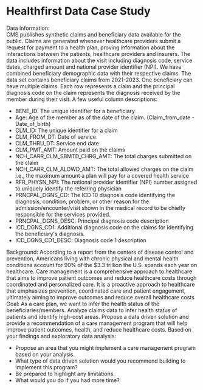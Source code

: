 # Healthfirst Data Case Study

Data information:  
CMS publishes synthetic claims and beneficiary data available for the public. Claims are generated whenever healthcare providers submit a request for payment to a health plan, proving information about the interactions between the patients, healthcare providers and insurers. The data includes information about the visit including diagnosis code, service dates, charged amount and national provider identifier (NPI). 
We have combined beneficiary demographic data with their respective claims. The data set contains beneficiary claims from 2021-2023. One beneficiary can have multiple claims. Each row represents a claim and the principal diagnosis code on the claim represents the diagnosis received by the member during their visit. 
A few useful column descriptions: 
-	BENE_ID: The unique identifier for a beneficiary 
-	Age: Age of the member as of the date of the claim. (Claim_from_date - Date_of_birth)
-	CLM_ID: The unique identifier for a claim
-	CLM_FROM_DT: Date of service 
-	CLM_THRU_DT: Service end date 
-	CLM_PMT_AMT: Amount paid on the claims
-	NCH_CARR_CLM_SBMTD_CHRG_AMT: The total charges submitted on the claim
-	NCH_CARR_CLM_ALOWD_AMT: The total allowed charges on the claim i.e., the maximum amount a plan will pay for a covered health service
-	RFR_PHYSN_NPI: The national provider identifier (NPI) number assigned to uniquely identify the referring physician 
-	PRNCPAL_DGNS_CD: The ICD 10 diagnosis code identifying the diagnosis, condition, problem, or other reason for the admission/encounter/visit shown in the medical record to be chiefly responsible for the services provided.
-	PRNCPAL_DGNS_DESC:  Principal diagnosis code description
-	ICD_DGNS_CD1: Additional diagnosis code on the claims for identifying the beneficiary's diagnosis.
-	ICD_DGNS_CD1_DESC: Diagnosis code 1 description

Background: According to a report from the centers of disease control and prevention, Americans living with chronic physical and mental health conditions account for 90% of the $3.3 trillion the U.S. spends each year on healthcare. Care management is a comprehensive approach to healthcare that aims to improve patient outcomes and reduce healthcare costs through coordinated and personalized care. It is a proactive approach to healthcare that emphasizes prevention, coordinated care and patient engagement, ultimately aiming to improve outcomes and reduce overall healthcare costs 
Goal: As a care plan, we want to infer the health status of the beneficiaries/members. Analyze claims data to infer health status of patients and identify high-cost areas. Propose a data driven solution and provide a recommendation of a care management program that will help improve patient outcomes, health, and reduce healthcare costs. 
Based on your findings and exploratory data analysis:
-	Propose an area that you might implement a care management program based on your analysis. 
-	What type of data driven solution would you recommend building to implement this program?
-	Be prepared to highlight any limitations.
-	What would you do if you had more time? 
